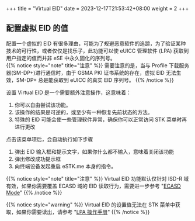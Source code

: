 +++
title = "Virtual EID"
date =  2023-12-17T21:53:42+08:00
weight = 2
+++

## 配置虚拟 EID 的值

配置一个虚拟的 EID 有很多理由，可能为了规避恶意软件的追踪，为了验证某种技术的可行性，或者仅仅是找乐子，此功能可以使 eUICC 管理软件 (LPA) 获取到用户指定的值而并非 eSE 中永久固化的序列号。  
{{% notice style="note" title="注意" %}}
需要注意的是，当与 Profile 下载服务器(SM-DP+)进行通信时，由于 GSMA PKI 证书系统的存在，虚拟 EID 无法生效，SM-DP+ 总是能获取到 eUICC 的真实 EID 序列号。
{{% /notice %}}

设置 Virtual EID 是一个需要额外注意操作，这意味着：

1. 你可以自由尝试该功能。
2. 该操作的结果是可逆的，或至少有一种恢复先前状态的方法。
3. 特殊的 EID 可能会使一些管理软件异常，确保你可以正常访问 STK 菜单时再进行更改

点击该菜单项后，会自动执行如下步骤

1. 弹出 EID 输入框和提示文字，如果你什么都不输入，意味着关闭该功能
2. 弹出修改成功提示框
3. 向终端设备发起重启 eSTK.me 本身的指令。

{{% notice style="note" title="注意" %}}
Virtual EID 功能默认仅针对 ISD-R 域有效，如果你需要覆盖 ECASD 域的 EID 读取行为，需要进一步参考 "[ECASD Mode](ecasd-mode)"
{{% /notice %}}

{{% notice style="warning" %}}
Virtual EID 的设置值无法在 STK 菜单中获取，如果你需要读出，请参考 "[LPA 操作手册](estk_me/lpa-guide)"
{{% /notice %}}
